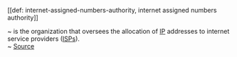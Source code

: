[[def: internet-assigned-numbers-authority, internet assigned numbers authority]]

~ is the organization that oversees the allocation of [IP](https://www.techtarget.com/searchunifiedcommunications/definition/Internet-Protocol) addresses to internet service providers ([ISPs](https://www.techtarget.com/whatis/definition/ISP)).  
~ [Source](https://www.techtarget.com/whatis/definition/IANA-Internet-Assigned-Numbers-Authority)


